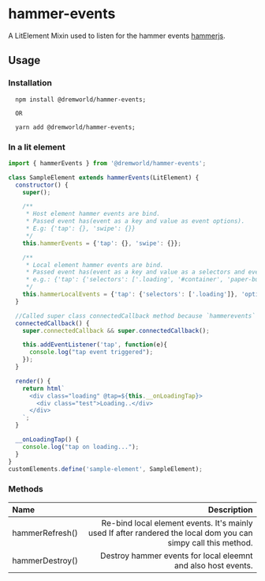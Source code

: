 # hammer-events
A LitElement Mixin used to listen for the hammer events
[hammerjs](https://hammerjs.github.io/).

## Usage

### Installation
```
  npm install @dremworld/hammer-events;

  OR

  yarn add @dremworld/hammer-events;
```

### In a lit element
```js
import { hammerEvents } from '@dremworld/hammer-events';

class SampleElement extends hammerEvents(LitElement) {
  constructor() {
    super();

    /**
     * Host element hammer events are bind.
     * Passed event has(event as a key and value as event options).
     * E.g: {'tap': {}, 'swipe': {}}
     */
    this.hammerEvents = {'tap': {}, 'swipe': {}};

    /**
     * Local element hammer events are bind.
     * Passed event has(event as a key and value as a selectors and event options).
     * e.g.: {'tap': {'selectors': ['.loading', '#container', 'paper-button'], options: {}}}
     */
    this.hammerLocalEvents = {'tap': {'selectors': ['.loading']}, 'options': {}};
  }

  //Called super class connectedCallback method because `hammerevents` is bind `connectedCallback` method.
  connectedCallback() {
    super.connectedCallback && super.connectedCallback();

    this.addEventListener('tap', function(e){
      console.log("tap event triggered");
    });
  }

  render() {
    return html`
      <div class="loading" @tap=${this.__onLoadingTap}>
        <div class="test">Loading..</div>
      </div>
    `;
  }

  __onLoadingTap() {
    console.log("tap on loading...");
  }
}
customElements.define('sample-element', SampleElement);
```

### Methods
| Name | Description |  
| :------- | ----: |
| hammerRefresh() |  Re-bind local element events. It's mainly used If after randered the local dom you can simpy call this method. |
| hammerDestroy() | Destroy hammer events for local eleemnt and also host events. |